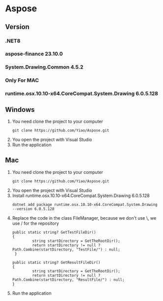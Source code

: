 # Aspose

## Version
### .NET8
### aspose-finance 23.10.0
### System.Drawing.Common 4.5.2
### Only For MAC
### runtime.osx.10.10-x64.CoreCompat.System.Drawing 6.0.5.128

## Windows
1. You need clone the project to your computer
   ```
   git clone https://github.com/Yiao/Aspose.git
   ```
2. You open the project with Visual Studio
3. Run the application
   
## Mac
1. You need clone the project to your computer
   ```
   git clone https://github.com/Yiao/Aspose.git
   ```
2. You open the project with Visual Studio
3. Install runtime.osx.10.10-x64.CoreCompat.System.Drawing 6.0.5.128
   ```
   dotnet add package runtime.osx.10.10-x64.CoreCompat.System.Drawing --version 6.0.5.128
   ```
4. Replace the code in the class FileManager, because we don't use \\, we use / for the repository
   ```
   public static string? GetTestFileDir()
   {
            string startDirectory = GetTheRootDir();
            return startDirectory != null ? Path.Combine(startDirectory, "TestFile/") : null;
    }

   public static string? GetResultFileDir()
   {
            string startDirectory = GetTheRootDir();
            return startDirectory != null ? Path.Combine(startDirectory, "ResultFile/") : null;
   }
   ```
6. Run the application
